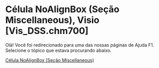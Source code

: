 
# Célula NoAlignBox (Seção Miscellaneous), Visio [Vis_DSS.chm700]

Olá! Você foi redirecionado para uma das nossas páginas de Ajuda F1. Selecione o tópico que estava procurando abaixo.

[Célula NoAlignBox (Seção Miscellaneous)](http://msdn.microsoft.com/library/b2d51f4b-d64e-fd14-4ff1-ed67c69213bc%28Office.15%29.aspx)
